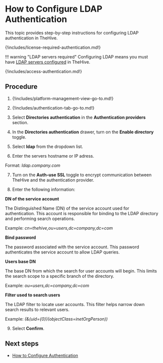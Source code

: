 # How to Configure LDAP Authentication

This topic provides step-by-step instructions for configuring LDAP authentication in TheHive.

{!includes/license-required-authentication.md!}

!!! warning "LDAP servers required"
        Configuring LDAP means you must have [LDAP servers configured](../../administration/ldap-server.md) in TheHive.

{!includes/access-authentication.md!}

## Procedure

1. {!includes/platform-management-view-go-to.md!}

2. {!includes/authentication-tab-go-to.md!}

3. Select **Directories authentication** in the **Authentication providers** section.

4. In the **Directories authentication** drawer, turn on the **Enable directory** toggle.

5. Select **ldap** from the dropdown list.

6. Enter the servers hostname or IP adress.

  Format: *ldap.company.com*

7. Turn on the **Auth-use SSL** toggle to encrypt communication between TheHive and the authentication provider.

8. Enter the following information:

  **DN of the service account**

  The Distinguished Name (DN) of the service account used for authentication. This account is responsible for binding to the LDAP directory and performing search operations.

  Example: *cn=thehive,ou=users,dc=company,dc=com*

  **Bind password**

  The password associated with the service account. This password authenticates the service account to allow LDAP queries.

  **Users base DN**

  The base DN from which the search for user accounts will begin. This limits the search scope to a specific branch of the directory.

  Example: *ou=users,dc=company,dc=com*

  **Filter used to search users**

  The LDAP filter to locate user accounts. This filter helps narrow down search results to relevant users.

  Example: *(&(uid={0})(objectClass=inetOrgPerson))*

9. Select **Confirm**.

## Next steps

* [How to Configure Authentication](configure-authentication.md)